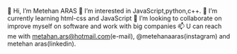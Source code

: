 👋 Hi, I’m Metehan ARAS
👀 I’m interested in JavaScript,python,c++.
🌱 I’m currently learning html-css and JavaScript
💞️ I’m looking to collaborate on improve myself on software and work with big companies
📫 U can reach me with metahan.ars@hotmail.com(e-mail), @metehanaaras(instagram) and metehan aras(linkedin).
